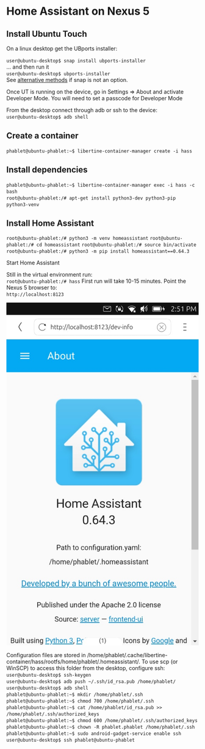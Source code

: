 # Home Assistant on Nexus 5

Install Ubuntu Touch
--------------------
On a linux desktop get the UBports installer:

`user@ubuntu-desktop$ snap install ubports-installer`  
... and then run it  
`user@ubuntu-desktop$ ubports-installer`  
See [alternative methods](https://github.com/ubports/ubports-installer/) if snap is not an option.

Once UT is running on the device, go in Settings => About and activate Developer Mode. You will need to set a passcode for Developer Mode

From the desktop connect through adb or ssh to the device:  
`user@ubuntu-desktop$ adb shell`  

Create a container
------------------
`phablet@ubuntu-phablet:~$ libertine-container-manager create -i hass`  


Install dependencies
------------
`phablet@ubuntu-phablet:~$ libertine-container-manager exec -i hass -c bash`  
`root@ubuntu-phablet:/# apt-get install python3-dev python3-pip python3-venv`  

Install Home Assistant
---------------
`root@ubuntu-phablet:/# python3 -m venv homeassistant`
`root@ubuntu-phablet:/# cd homeassistant`
`root@ubuntu-phablet:/# source bin/activate`
`root@ubuntu-phablet:/# python3 -m pip install homeassistant==0.64.3`

Start Home Assistant

Still in the virtual environment run:  
`root@ubuntu-phablet:/# hass`
First run will take 10-15 minutes.
Point the Nexus 5 browser to:  
`http://localhost:8123`

![HomeAssistant@Nexus](screenshot.jpg)

Configuration files are stored in /home/phablet/.cache/libertine-container/hass/rootfs/home/phablet/.homeassistant/.
To use scp (or WinSCP) to access this folder from the desktop, configure ssh:  
`user@ubuntu-desktop$ ssh-keygen`  
`user@ubuntu-desktop$ adb push ~/.ssh/id_rsa.pub /home/phablet/`  
`user@ubuntu-desktop$ adb shell`  
`phablet@ubuntu-phablet:~$ mkdir /home/phablet/.ssh`  
`phablet@ubuntu-phablet:~$ chmod 700 /home/phablet/.ssh`  
`phablet@ubuntu-phablet:~$ cat /home/phablet/id_rsa.pub >> /home/phablet/.ssh/authorized_keys`  
`phablet@ubuntu-phablet:~$ chmod 600 /home/phablet/.ssh/authorized_keys`  
`phablet@ubuntu-phablet:~$ chown -R phablet.phablet /home/phablet/.ssh`  
`phablet@ubuntu-phablet:~$ sudo android-gadget-service enable ssh`
`user@ubuntu-desktop$ ssh phablet@ubuntu-phablet`  


